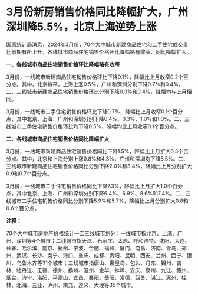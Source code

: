 # 3月份新房销售价格同比降幅扩大，广州深圳降5.5%，北京上海逆势上涨

国家统计局消息，2024年3月份，70个大中城市新建商品住宅和二手住宅成交量比前期有所上升，各线城市商品住宅销售价格环比降幅略有收窄、同比降幅扩大。

**一、各线城市商品住宅销售价格环比降幅略有收窄**

3月份，一线城市新建商品住宅销售价格环比下降0.1%，降幅比上月收窄0.2个百分点。其中，北京持平，上海上涨0.5%，广州和深圳分别下降0.7%和0.4%。二、三线城市新建商品住宅销售价格环比分别下降0.3%和0.4%，降幅均与上月相同。

3月份，一线城市二手住宅销售价格环比下降0.7%，降幅比上月收窄0.1个百分点，其中北京、上海、广州和深圳分别下降0.4%、0.3%、1.0%和1.0%。二、三线城市二手住宅销售价格环比均下降0.5%，降幅均比上月收窄0.1个百分点。

**二、各线城市商品住宅销售价格同比降幅扩大**

3月份，一线城市新建商品住宅销售价格同比下降1.5%，降幅比上月扩大0.5个百分点。其中，北京和上海分别上涨0.8%和4.3%，广州和深圳均下降5.5%。二、三线城市新建商品住宅销售价格同比分别下降2.0%和3.4%，降幅比上月分别扩大0.9和0.7个百分点。

3月份，一线城市二手住宅销售价格同比下降7.3%，降幅比上月扩大1.0个百分点，其中北京、上海、广州和深圳分别下降6.4%、6.9%、8.6%和7.4%。二、三线城市二手住宅销售价格同比分别下降5.9%和5.7%，降幅比上月分别扩大0.8和0.6个百分点。

**注释：**

70个大中城市房地产价格统计一二三线城市划分：一线城市指北京、上海、广州、深圳等4个城市；二线城市指天津、石家庄、太原、呼和浩特、沈阳、大连、长春、哈尔滨、南京、杭州、宁波、合肥、福州、厦门、南昌、济南、青岛、郑州、武汉、长沙、南宁、海口、重庆、成都、贵阳、昆明、西安、兰州、西宁、银川、乌鲁木齐等31个城市；三线城市指唐山、秦皇岛、包头、丹东、锦州、吉林、牡丹江、无锡、徐州、扬州、温州、金华、蚌埠、安庆、泉州、九江、赣州、烟台、济宁、洛阳、平顶山、宜昌、襄阳、岳阳、常德、韶关、湛江、惠州、桂林、北海、三亚、泸州、南充、遵义、大理等35个城市。

